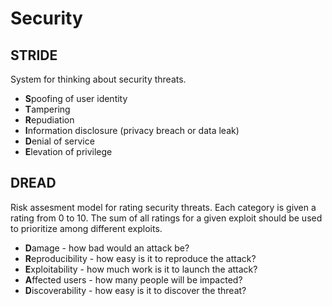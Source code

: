 # Security
## STRIDE
System for thinking about security threats.

* **S**poofing of user identity
* **T**ampering
* **R**epudiation
* **I**nformation disclosure (privacy breach or data leak)
* **D**enial of service
* **E**levation of privilege

## DREAD
Risk assesment model for rating security threats. Each category is given a rating from 0 to 10. The sum of all ratings for a given exploit should be used to prioritize among different exploits.

* **D**amage - how bad would an attack be?
* **R**eproducibility - how easy is it to reproduce the attack?
* **E**xploitability - how much work is it to launch the attack?
* **A**ffected users - how many people will be impacted?
* **D**iscoverability - how easy is it to discover the threat?
